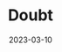---
title: Doubt
date: 2023-03-10
closing_date: 2023-03-26
layout: productions
featured_image: 2023_Doubt.jpeg
image_caption: Poster of Doubt
image_credit: Theatre Jacksonville/Green Onion Creative LLC
playbill: 2023_Doubt.pdf
Theatre: Theatre Jacksonville
Venue: Little Theatre
Genres:
- Play
- Drama
- Mystery
playwright: John Patrick Shanley
cast:
- Father Brendan Flynn: Jas Abramowitz
- Sr. Aloysius Beauvier: Simone Aden
- Mrs. Muller: Zonnetta Marie
- Sr. James: Mallory Wintz
crew:
- Director: Bradley Akers
- Production Manager: Michelle Kindy
- Set Design: Ben Girvin
- Lighting and Project Design: Triple O Productions
- Costume Design: Classic Costumes
- Graphic Design: Green Onion Creative LLC
- Stage Manager: Rhonda Thomas Fisher
- Scenic Painter: Lourdes Acosta Bados
- Production Crew:
  - Circe LeNoble
  - Shawn LeNoble
  - Miles Steinmever
- Board Operator: Ryan Feeney
- Assistant Stage Manager: David Fisher
---